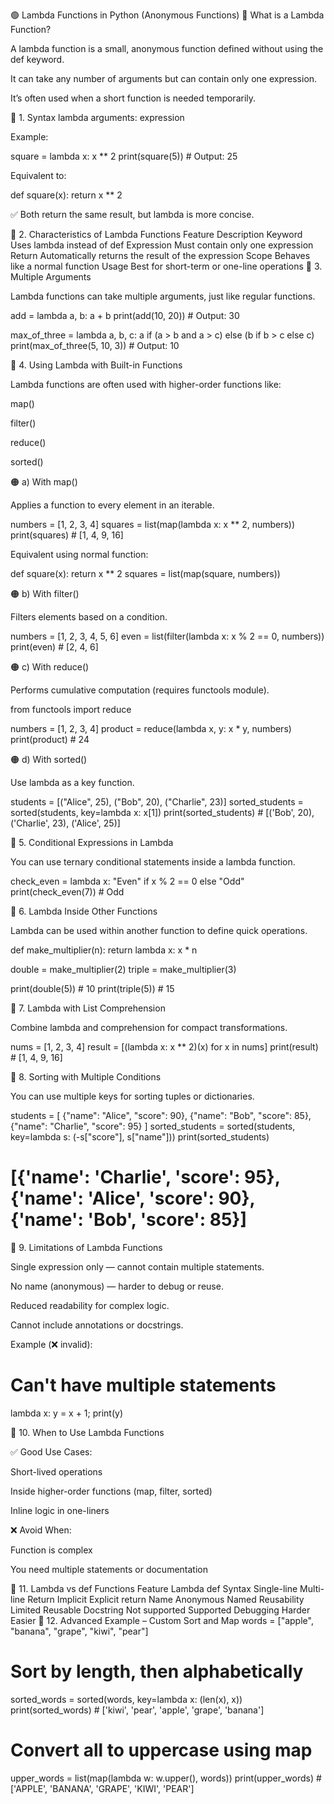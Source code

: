 🟢 Lambda Functions in Python (Anonymous Functions)
🧠 What is a Lambda Function?

A lambda function is a small, anonymous function defined without using the def keyword.

It can take any number of arguments but can contain only one expression.

It’s often used when a short function is needed temporarily.

🔹 1. Syntax
lambda arguments: expression


Example:

square = lambda x: x ** 2
print(square(5))  # Output: 25


Equivalent to:

def square(x):
    return x ** 2


✅ Both return the same result, but lambda is more concise.

🔹 2. Characteristics of Lambda Functions
Feature	Description
Keyword	Uses lambda instead of def
Expression	Must contain only one expression
Return	Automatically returns the result of the expression
Scope	Behaves like a normal function
Usage	Best for short-term or one-line operations
🔹 3. Multiple Arguments

Lambda functions can take multiple arguments, just like regular functions.

add = lambda a, b: a + b
print(add(10, 20))  # Output: 30

max_of_three = lambda a, b, c: a if (a > b and a > c) else (b if b > c else c)
print(max_of_three(5, 10, 3))  # Output: 10

🔹 4. Using Lambda with Built-in Functions

Lambda functions are often used with higher-order functions like:

map()

filter()

reduce()

sorted()

🟠 a) With map()

Applies a function to every element in an iterable.

numbers = [1, 2, 3, 4]
squares = list(map(lambda x: x ** 2, numbers))
print(squares)  # [1, 4, 9, 16]


Equivalent using normal function:

def square(x):
    return x ** 2
squares = list(map(square, numbers))

🟠 b) With filter()

Filters elements based on a condition.

numbers = [1, 2, 3, 4, 5, 6]
even = list(filter(lambda x: x % 2 == 0, numbers))
print(even)  # [2, 4, 6]

🟠 c) With reduce()

Performs cumulative computation (requires functools module).

from functools import reduce

numbers = [1, 2, 3, 4]
product = reduce(lambda x, y: x * y, numbers)
print(product)  # 24

🟠 d) With sorted()

Use lambda as a key function.

students = [("Alice", 25), ("Bob", 20), ("Charlie", 23)]
sorted_students = sorted(students, key=lambda x: x[1])
print(sorted_students)  # [('Bob', 20), ('Charlie', 23), ('Alice', 25)]

🔹 5. Conditional Expressions in Lambda

You can use ternary conditional statements inside a lambda function.

check_even = lambda x: "Even" if x % 2 == 0 else "Odd"
print(check_even(7))  # Odd

🔹 6. Lambda Inside Other Functions

Lambda can be used within another function to define quick operations.

def make_multiplier(n):
    return lambda x: x * n

double = make_multiplier(2)
triple = make_multiplier(3)

print(double(5))  # 10
print(triple(5))  # 15

🔹 7. Lambda with List Comprehension

Combine lambda and comprehension for compact transformations.

nums = [1, 2, 3, 4]
result = [(lambda x: x ** 2)(x) for x in nums]
print(result)  # [1, 4, 9, 16]

🔹 8. Sorting with Multiple Conditions

You can use multiple keys for sorting tuples or dictionaries.

students = [
    {"name": "Alice", "score": 90},
    {"name": "Bob", "score": 85},
    {"name": "Charlie", "score": 95}
]
sorted_students = sorted(students, key=lambda s: (-s["score"], s["name"]))
print(sorted_students)
# [{'name': 'Charlie', 'score': 95}, {'name': 'Alice', 'score': 90}, {'name': 'Bob', 'score': 85}]

🔹 9. Limitations of Lambda Functions

Single expression only — cannot contain multiple statements.

No name (anonymous) — harder to debug or reuse.

Reduced readability for complex logic.

Cannot include annotations or docstrings.

Example (❌ invalid):

# Can't have multiple statements
lambda x: y = x + 1; print(y)

🔹 10. When to Use Lambda Functions

✅ Good Use Cases:

Short-lived operations

Inside higher-order functions (map, filter, sorted)

Inline logic in one-liners

❌ Avoid When:

Function is complex

You need multiple statements or documentation

🔹 11. Lambda vs def Functions
Feature	Lambda	def
Syntax	Single-line	Multi-line
Return	Implicit	Explicit return
Name	Anonymous	Named
Reusability	Limited	Reusable
Docstring	Not supported	Supported
Debugging	Harder	Easier
🔹 12. Advanced Example – Custom Sort and Map
words = ["apple", "banana", "grape", "kiwi", "pear"]

# Sort by length, then alphabetically
sorted_words = sorted(words, key=lambda x: (len(x), x))
print(sorted_words)  # ['kiwi', 'pear', 'apple', 'grape', 'banana']

# Convert all to uppercase using map
upper_words = list(map(lambda w: w.upper(), words))
print(upper_words)  # ['APPLE', 'BANANA', 'GRAPE', 'KIWI', 'PEAR']
